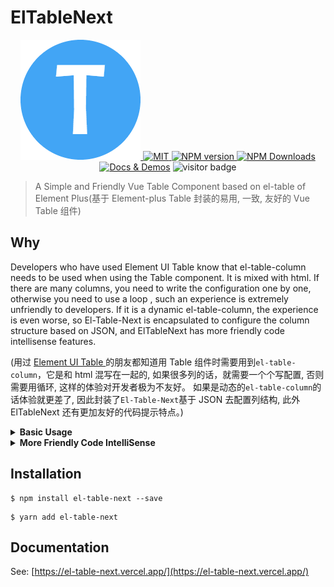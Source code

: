 # ElTableNext

<p align="center">
  <a href="https://el-table-next.vercel.app/" target="__blank">
    <img src="./packages/el-table-next-docs/docs/.vitepress/img/logo.png" alt="Logo"/>
  </a>
 
  <a href="https://github.com/jackluson/el-table-next/blob/main/LICENSE" target="__blank">
    <img
      src="https://img.shields.io/github/license/jackluson/el-table-next?style=plastic"
      alt="MIT"
    />
  </a>
  <a href="https://www.npmjs.com/package/el-table-next" target="__blank">
    <img
      src="https://img.shields.io/npm/v/el-table-next?color=a1b858&label="
      alt="NPM version"
    />
  </a>
  <a href="https://www.npmjs.com/package/el-table-next" target="__blank">
    <img
      alt="NPM Downloads"
      src="https://img.shields.io/npm/dt/el-table-next?color=50a36f&label=downloads"
    />
  </a>
  <a href="https://el-table-next.vercel.app/" target="__blank"><img src="https://img.shields.io/static/v1?label=&message=docs%20%26%20demos&color=1e8a7a" alt="Docs & Demos"></a>
  <img
    alt="visitor badge"
    src="https://visitor-badge.glitch.me/badge?page_id=jackluson.el-table-next"
  />
</p>

> A Simple and Friendly Vue Table Component based on el-table of Element Plus(基于 Element-plus Table 封装的易用, 一致, 友好的 Vue Table 组件)

## Why

Developers who have used Element UI Table know that el-table-column needs to be used when using the Table component. It is mixed with html. If there are many columns, you need to write the configuration one by one, otherwise you need to use a loop , such an experience is extremely unfriendly to developers. If it is a dynamic el-table-column, the experience is even worse, so El-Table-Next is encapsulated to configure the column structure based on JSON, and ElTableNext has more friendly code intellisense features.

(用过 [Element UI Table ](https://element-plus.org/en-US/component/table.html)的朋友都知道用 Table 组件时需要用到`el-table-column`，它是和 html 混写在一起的, 如果很多列的话，就需要一个个写配置, 否则需要用循环, 这样的体验对开发者极为不友好。 如果是动态的`el-table-column`的话体验就更差了, 因此封装了`El-Table-Next`基于 JSON 去配置列结构, 此外 ElTableNext 还有更加友好的代码提示特点。)

<details>

<summary><strong>Basic Usage</strong></summary>

```vue
<template>
  <el-table-next :column="column" :data="tableData" />
</template>
<script setup lang="ts">
import type { ElTableColumnProps } from 'el-table-next';
/* 引入ElTableColumnProps定义column可获得类型提示 */
const column: ElTableColumnProps[] = [
  {
    type: 'index',
    width: '60px',
    label: '序号',
  },
  {
    prop: 'name',
    label: '名字',
  },
  {
    prop: 'date',
    label: '日期',
  },
  {
    prop: 'address',
    label: '地址',
  },
];
const tableData = [
  {
    date: '2016-05-02',
    name: '佘太君',
    address: '上海市普陀区金沙江路 1516 弄',
  },
  {
    date: '2016-05-04',
    name: '王小虎',
    address: '上海市普陀区金沙江路 1517 弄',
  },
  {
    date: '2016-05-01',
    name: '王小帅',
    address: '上海市普陀区金沙江路 1519 弄',
  },
  {
    date: '2016-05-03',
    name: '王小呆',
    address: '上海市普陀区金沙江路 1516 弄',
  },
];
</script>
```

</details>

<details>
<summary> <strong> More Friendly Code IntelliSense</strong> </summary>

1. ![](./packages/el-table-next-docs/docs/.vitepress/img/snippets.png)
2. ![](./packages/el-table-next-docs/docs/.vitepress/img/snippets2.png)
</details>

## Installation

```shell
$ npm install el-table-next --save
```

```shell
$ yarn add el-table-next
```

## Documentation

See: [https://el-table-next.vercel.app/](https://el-table-next.vercel.app/)
